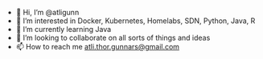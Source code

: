 - 👋 Hi, I’m @atligunn
- 👀 I’m interested in Docker, Kubernetes, Homelabs, SDN, Python, Java, R
- 🌱 I’m currently learning Java
- 💞️ I’m looking to collaborate on all sorts of things and ideas
- 📫 How to reach me atli.thor.gunnars@gmail.com

<!---
atligunn/atligunn is a ✨ special ✨ repository because its `README.md` (this file) appears on your GitHub profile.
You can click the Preview link to take a look at your changes.
--->
